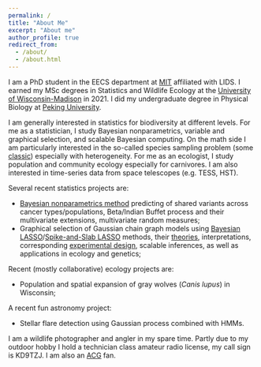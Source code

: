 ```yaml
---
permalink: /
title: "About Me"
excerpt: "About me"
author_profile: true
redirect_from:
  - /about/
  - /about.html
---
```


I am a PhD student in the EECS department at [MIT](https://web.mit.edu/) affiliated with LIDS. I earned my MSc degrees in Statistics and Wildlife Ecology at the [University of Wisconsin-Madison](https://www.wisc.edu/) in 2021. I did my undergraduate degree in Physical Biology at [Peking University](http://english.pku.edu.cn). 

I am generally interested in statistics for biodiversity at different levels. For me as a statistician, I study Bayesian nonparametrics, variable and graphical selection, and scalable Bayesian computing. On the math side I am particularly interested in the so-called species sampling problem (some [classic](https://academic.oup.com/biomet/article-abstract/43/1-2/45/334874)) especially with heterogeneity. For me as an ecologist, I study population and community ecology especially for carnivores. I am also interested in time-series data from space telescopes (e.g. TESS, HST).  

Several recent statistics projects are:

- [Bayesian nonparametrics method](https://openreview.net/forum?id=euBgC9yLeyl) predicting of shared variants across cancer types/populations, Beta/Indian Buffet process and their multivariate extensions, multivariate random measures;
- Graphical selection of Gaussian chain graph models using [Bayesian LASSO](https://arxiv.org/abs/2012.08397)/[Spike-and-Slab LASSO](https://arxiv.org/abs/2207.07020) methods, their [theories](https://arxiv.org/abs/2209.04389), interpretations, corresponding [experimental design](https://arxiv.org/abs/2107.01306), scalable inferences, as well as applications in ecology and genetics;

Recent (mostly collaborative) ecology projects are:

- Population and spatial expansion of gray wolves (*Canis lupus*) in Wisconsin; 

A recent fun astronomy project:

- Stellar flare detection using Gaussian process combined with HMMs. 


I am a wildlife photographer and angler in my spare time. Partly due to my outdoor hobby I hold a technician class amateur radio license, my call sign is KD9TZJ. I am also an [ACG](https://en.wikipedia.org/wiki/ACG_(subculture)) fan. 
